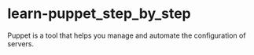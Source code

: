 # learn-puppet_step_by_step
Puppet is a tool that helps you manage and automate the configuration of servers.
